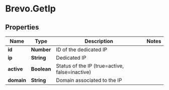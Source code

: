 # Brevo.GetIp

## Properties
Name | Type | Description | Notes
------------ | ------------- | ------------- | -------------
**id** | **Number** | ID of the dedicated IP | 
**ip** | **String** | Dedicated IP | 
**active** | **Boolean** | Status of the IP (true=active, false=inactive) | 
**domain** | **String** | Domain associated to the IP | 


